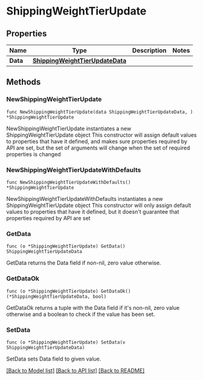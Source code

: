 # ShippingWeightTierUpdate

## Properties

Name | Type | Description | Notes
------------ | ------------- | ------------- | -------------
**Data** | [**ShippingWeightTierUpdateData**](ShippingWeightTierUpdateData.md) |  | 

## Methods

### NewShippingWeightTierUpdate

`func NewShippingWeightTierUpdate(data ShippingWeightTierUpdateData, ) *ShippingWeightTierUpdate`

NewShippingWeightTierUpdate instantiates a new ShippingWeightTierUpdate object
This constructor will assign default values to properties that have it defined,
and makes sure properties required by API are set, but the set of arguments
will change when the set of required properties is changed

### NewShippingWeightTierUpdateWithDefaults

`func NewShippingWeightTierUpdateWithDefaults() *ShippingWeightTierUpdate`

NewShippingWeightTierUpdateWithDefaults instantiates a new ShippingWeightTierUpdate object
This constructor will only assign default values to properties that have it defined,
but it doesn't guarantee that properties required by API are set

### GetData

`func (o *ShippingWeightTierUpdate) GetData() ShippingWeightTierUpdateData`

GetData returns the Data field if non-nil, zero value otherwise.

### GetDataOk

`func (o *ShippingWeightTierUpdate) GetDataOk() (*ShippingWeightTierUpdateData, bool)`

GetDataOk returns a tuple with the Data field if it's non-nil, zero value otherwise
and a boolean to check if the value has been set.

### SetData

`func (o *ShippingWeightTierUpdate) SetData(v ShippingWeightTierUpdateData)`

SetData sets Data field to given value.



[[Back to Model list]](../README.md#documentation-for-models) [[Back to API list]](../README.md#documentation-for-api-endpoints) [[Back to README]](../README.md)


